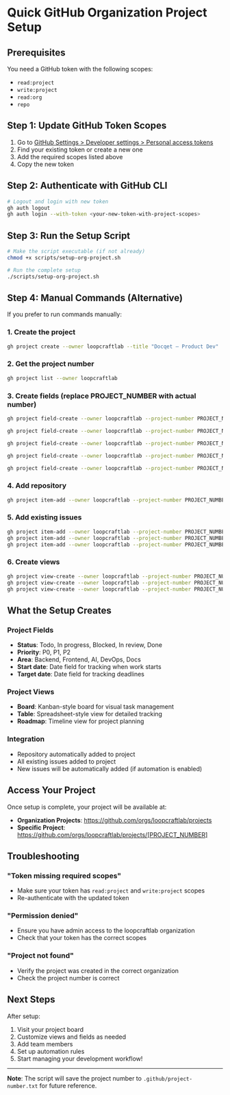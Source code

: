 # Quick GitHub Organization Project Setup

## Prerequisites

You need a GitHub token with the following scopes:
- `read:project`
- `write:project`
- `read:org`
- `repo`

## Step 1: Update GitHub Token Scopes

1. Go to [GitHub Settings > Developer settings > Personal access tokens](https://github.com/settings/tokens)
2. Find your existing token or create a new one
3. Add the required scopes listed above
4. Copy the new token

## Step 2: Authenticate with GitHub CLI

```bash
# Logout and login with new token
gh auth logout
gh auth login --with-token <your-new-token-with-project-scopes>
```

## Step 3: Run the Setup Script

```bash
# Make the script executable (if not already)
chmod +x scripts/setup-org-project.sh

# Run the complete setup
./scripts/setup-org-project.sh
```

## Step 4: Manual Commands (Alternative)

If you prefer to run commands manually:

### 1. Create the project
```bash
gh project create --owner loopcraftlab --title "Docqet – Product Dev"
```

### 2. Get the project number
```bash
gh project list --owner loopcraftlab
```

### 3. Create fields (replace PROJECT_NUMBER with actual number)
```bash
gh project field-create --owner loopcraftlab --project-number PROJECT_NUMBER --name "Status" --data-type SINGLE_SELECT --single-select-options "Todo,In progress,Blocked,In review,Done"

gh project field-create --owner loopcraftlab --project-number PROJECT_NUMBER --name "Priority" --data-type SINGLE_SELECT --single-select-options "P0,P1,P2"

gh project field-create --owner loopcraftlab --project-number PROJECT_NUMBER --name "Area" --data-type SINGLE_SELECT --single-select-options "Backend,Frontend,AI,DevOps,Docs"

gh project field-create --owner loopcraftlab --project-number PROJECT_NUMBER --name "Start date" --data-type DATE

gh project field-create --owner loopcraftlab --project-number PROJECT_NUMBER --name "Target date" --data-type DATE
```

### 4. Add repository
```bash
gh project item-add --owner loopcraftlab --project-number PROJECT_NUMBER --repo loopcraftlab/docqet
```

### 5. Add existing issues
```bash
gh project item-add --owner loopcraftlab --project-number PROJECT_NUMBER --issue-number 1 --repo loopcraftlab/docqet
gh project item-add --owner loopcraftlab --project-number PROJECT_NUMBER --issue-number 2 --repo loopcraftlab/docqet
gh project item-add --owner loopcraftlab --project-number PROJECT_NUMBER --issue-number 3 --repo loopcraftlab/docqet
```

### 6. Create views
```bash
gh project view-create --owner loopcraftlab --project-number PROJECT_NUMBER --name "Board" --layout BOARD
gh project view-create --owner loopcraftlab --project-number PROJECT_NUMBER --name "Table" --layout TABLE
gh project view-create --owner loopcraftlab --project-number PROJECT_NUMBER --name "Roadmap" --layout ROADMAP
```

## What the Setup Creates

### Project Fields
- **Status**: Todo, In progress, Blocked, In review, Done
- **Priority**: P0, P1, P2
- **Area**: Backend, Frontend, AI, DevOps, Docs
- **Start date**: Date field for tracking when work starts
- **Target date**: Date field for tracking deadlines

### Project Views
- **Board**: Kanban-style board for visual task management
- **Table**: Spreadsheet-style view for detailed tracking
- **Roadmap**: Timeline view for project planning

### Integration
- Repository automatically added to project
- All existing issues added to project
- New issues will be automatically added (if automation is enabled)

## Access Your Project

Once setup is complete, your project will be available at:
- **Organization Projects**: https://github.com/orgs/loopcraftlab/projects
- **Specific Project**: https://github.com/orgs/loopcraftlab/projects/[PROJECT_NUMBER]

## Troubleshooting

### "Token missing required scopes"
- Make sure your token has `read:project` and `write:project` scopes
- Re-authenticate with the updated token

### "Permission denied"
- Ensure you have admin access to the loopcraftlab organization
- Check that your token has the correct scopes

### "Project not found"
- Verify the project was created in the correct organization
- Check the project number is correct

## Next Steps

After setup:
1. Visit your project board
2. Customize views and fields as needed
3. Add team members
4. Set up automation rules
5. Start managing your development workflow!

---

**Note**: The script will save the project number to `.github/project-number.txt` for future reference. 